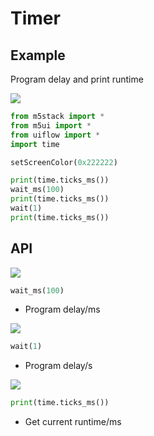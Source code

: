 # Timer

## Example

Program delay and print runtime

<img class="blockly_svg" src="https://m5stack.oss-cn-shenzhen.aliyuncs.com/resource/docs/static/assets/img/uiflow/blockly/generic/timer/uiflow_block_timer_wait_example.svg"> 

```python
from m5stack import *
from m5ui import *
from uiflow import *
import time

setScreenColor(0x222222)

print(time.ticks_ms())
wait_ms(100)
print(time.ticks_ms())
wait(1)
print(time.ticks_ms())
```

## API


<img class="blockly_svg" src="https://m5stack.oss-cn-shenzhen.aliyuncs.com/resource/docs/static/assets/img/uiflow/blockly/generic/timer/uiflow_block_timer_wait_ms.svg"> 

```python
wait_ms(100)
```

- Program delay/ms


<img class="blockly_svg" src="https://m5stack.oss-cn-shenzhen.aliyuncs.com/resource/docs/static/assets/img/uiflow/blockly/generic/timer/uiflow_block_timer_wait_sec.svg"> 

```python
wait(1)
```

- Program delay/s


<img class="blockly_svg" src="https://m5stack.oss-cn-shenzhen.aliyuncs.com/resource/docs/static/assets/img/uiflow/blockly/generic/timer/uiflow_block_timer_get_ticks_ms.svg"> 

```python
print(time.ticks_ms())
```

- Get current runtime/ms

